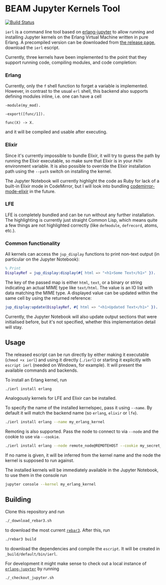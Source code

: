 # BEAM Jupyter Kernels Tool

[![Build Status](https://travis-ci.org/filmor/ierl.svg?branch=master)](https://travis-ci.org/filmor/ierl)

`ierl` is a command line tool based on
[erlang-jupyter](https://github.com/filmor/erlang-jupyter) to allow running and
installing Jupyter kernels on the Erlang Virtual Machine written in pure Erlang.
A precompiled version can be downloaded from [the release page](https://github.com/filmor/ierl/releases/latest),
download the `ierl` escript.

Currently, three kernels have been implemented to the point that they support
running code, compiling modules, and code completion:

### Erlang

Currently, only the `f` shell function to forget a variable is implemented.
However, in contrast to the usual `erl` shell, this backend also supports
defining modules inline, i.e. one can have a cell

    -module(my_mod).

    -export([func/1]).

    func(X) -> X.

and it will be compiled and usable after executing.

### Elixir

Since it's currently impossible to bundle Elixir, it will try to guess the path
by running the Elixir executable, so make sure that Elixir is in your `PATH`
environment variable. It is also possible to override the Elixir installation
path using the `--path` switch on installing the kernel.

The Jupyter Notebook will currently highlight the code as Ruby for lack of a
built-in Elixir mode in CodeMirror, but I will look into bundling 
[codemirror-mode-elixir](https://github.com/optick/codemirror-mode-elixir) in
the future.

### LFE

LFE is completely bundled and can be run without any further installation. The
highlighting is currently just straight Common Lisp, which means quite a few
things are not highlighted correctly (like `defmodule`, `defrecord`, atoms,
etc.).

### Common functionality

All kernels can access the `jup_display` functions to print non-text output (in
particular on the Jupyter Notebook):

```erlang
% Print 
DisplayRef = jup_display:display(#{ html => "<h1>Some Text</h1>" }).
```

The key of the passed map is either `html`, `text`, or a binary or string
indicating an actual MIME type like `text/html`. The value is an IO list with
data matching the MIME type. A displayed value can be updated within the same
cell by using the returned reference:

```erlang
jup_display:update(DisplayRef, #{ html => "<h1>Updated Text</h1>" }).
```

Currently, the Jupyter Notebook will also update output sections that were
initialised before, but it's not specified, whether this implementation detail
will stay.

## Usage

The released escript can be run directly by either making it executable
(`chmod +x ierl`) and using it directly (`./ierl`) or starting it explicitly
with `escript ierl` (needed on Windows, for example). It will present the
available commands and backends.

To install an Erlang kernel, run

```bash
./ierl install erlang
```

Analogously kernels for LFE and Elixir can be installed.

To specify the name of the installed kernelspec, pass it using `--name`. By
default it will match the backend name (so `erlang`, `elixir` or `lfe`).

```bash
./ierl install erlang --name my_erlang_kernel
```

Remoting is also supported. Pass the node to connect to via `--node` and the
cookie to use via `--cookie`.

```bash
./ierl install erlang --node remote_node@REMOTEHOST --cookie my_secret_cookie
```

If no name is given, it will be inferred from the kernel name and the node the
kernel is supposed to run against.

The installed kernels will be immediately available in the Jupyter Notebook, to
use them in the console run

```bash
jupyter console --kernel my_erlang_kernel
```

## Building

Clone this repository and run

```bash
./_download_rebar3.sh
```

to download the most current [`rebar3`](http://www.rebar3.org). After this, run

```bash
./rebar3 build
```

to download the dependencies and compile the `escript`. It will be created in
`_build/default/bin/ierl`.

For development it might make sense to check out a local instance of
[`erlang-jupyter`](https://github.com/filmor/erlang-jupyter) by running

```bash
./_checkout_jupyter.sh
```
